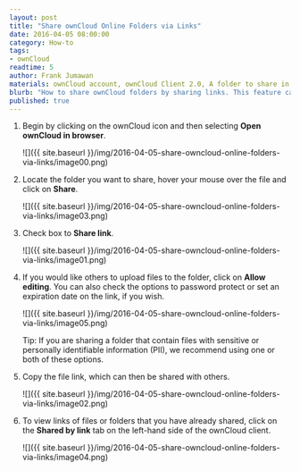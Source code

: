 ```yaml
---
layout: post
title: "Share ownCloud Online Folders via Links"
date: 2016-04-05 08:00:00
category: How-to
tags:
- ownCloud
readtime: 5
author: Frank Jumawan
materials: ownCloud account, ownCloud Client 2.0, A folder to share in ownCloud
blurb: "How to share ownCloud folders by sharing links. This feature can be used to share your files on ownCloud to others outside of the COE."
published: true
---
```


1. Begin by clicking on the ownCloud icon and then selecting **Open ownCloud in browser**.

    ![]({{ site.baseurl }}/img/2016-04-05-share-owncloud-online-folders-via-links/image00.png)

2. Locate the folder you want to share, hover your mouse over the file and click on **Share**.

    ![]({{ site.baseurl }}/img/2016-04-05-share-owncloud-online-folders-via-links/image03.png)

3. Check box to **Share link**.

    ![]({{ site.baseurl }}/img/2016-04-05-share-owncloud-online-folders-via-links/image01.png)

4. If you would like others to upload files to the folder, click on **Allow editing**. You can also check the options to password protect or set an expiration date on the link, if you wish.

    ![]({{ site.baseurl }}/img/2016-04-05-share-owncloud-online-folders-via-links/image05.png)

    Tip: If you are sharing a folder that contain files with sensitive or personally identifiable information (PII), we recommend using one or both of these options.

5. Copy the file link, which can then be shared with others.

    ![]({{ site.baseurl }}/img/2016-04-05-share-owncloud-online-folders-via-links/image02.png)

6. To view links of files or folders that you have already shared, click on the **Shared by link** tab on the left-hand side of the ownCloud client.

    ![]({{ site.baseurl }}/img/2016-04-05-share-owncloud-online-folders-via-links/image04.png)
